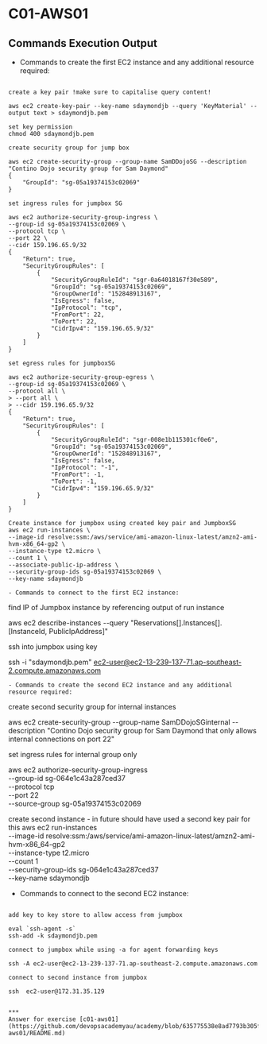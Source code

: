# C01-AWS01

## Commands Execution Output

- Commands to create the first EC2 instance and any additional resource required:
```

create a key pair !make sure to capitalise query content!

aws ec2 create-key-pair --key-name sdaymondjb --query 'KeyMaterial' --output text > sdaymondjb.pem

set key permission 
chmod 400 sdaymondjb.pem

create security group for jump box

aws ec2 create-security-group --group-name SamDDojoSG --description "Contino Dojo security group for Sam Daymond"
{
    "GroupId": "sg-05a19374153c02069"
}

set ingress rules for jumpbox SG

aws ec2 authorize-security-group-ingress \
--group-id sg-05a19374153c02069 \
--protocol tcp \
--port 22 \
--cidr 159.196.65.9/32
{
    "Return": true,
    "SecurityGroupRules": [
        {
            "SecurityGroupRuleId": "sgr-0a64018167f30e589",
            "GroupId": "sg-05a19374153c02069",
            "GroupOwnerId": "152848913167",
            "IsEgress": false,
            "IpProtocol": "tcp",
            "FromPort": 22,
            "ToPort": 22,
            "CidrIpv4": "159.196.65.9/32"
        }
    ]
}

set egress rules for jumpboxSG

aws ec2 authorize-security-group-egress \
--group-id sg-05a19374153c02069 \
--protocol all \     
> --port all \
> --cidr 159.196.65.9/32
{
    "Return": true,
    "SecurityGroupRules": [
        {
            "SecurityGroupRuleId": "sgr-008e1b115301cf0e6",
            "GroupId": "sg-05a19374153c02069",
            "GroupOwnerId": "152848913167",
            "IsEgress": false,
            "IpProtocol": "-1",
            "FromPort": -1,
            "ToPort": -1,
            "CidrIpv4": "159.196.65.9/32"
        }
    ]
}

Create instance for jumpbox using created key pair and JumpboxSG
aws ec2 run-instances \
--image-id resolve:ssm:/aws/service/ami-amazon-linux-latest/amzn2-ami-hvm-x86_64-gp2 \
--instance-type t2.micro \
--count 1 \
--associate-public-ip-address \
--security-group-ids sg-05a19374153c02069 \
--key-name sdaymondjb

- Commands to connect to the first EC2 instance:
```

find IP of Jumpbox instance by referencing output of run instance

aws ec2 describe-instances --query "Reservations[].Instances[].[InstanceId, PublicIpAddress]"

ssh into jumpbox using key

ssh -i "sdaymondjb.pem" ec2-user@ec2-13-239-137-71.ap-southeast-2.compute.amazonaws.com

```
- Commands to create the second EC2 instance and any additional resource required:
```

create second security group for internal instances

aws ec2 create-security-group --group-name SamDDojoSGinternal --description "Contino Dojo security group for Sam Daymond that only allows internal connections on port 22"

set ingress rules for internal group only

aws ec2 authorize-security-group-ingress \
--group-id sg-064e1c43a287ced37 \
--protocol tcp \
--port 22 \
--source-group sg-05a19374153c02069

create second instance  - in future should have used a second key pair for this
aws ec2 run-instances \
--image-id resolve:ssm:/aws/service/ami-amazon-linux-latest/amzn2-ami-hvm-x86_64-gp2 \
--instance-type t2.micro \
--count 1 \
--security-group-ids sg-064e1c43a287ced37 \
--key-name sdaymondjb


- Commands to connect to the second EC2 instance:
```

add key to key store to allow access from jumpbox

eval `ssh-agent -s`
ssh-add -k sdaymondjb.pem

connect to jumpbox while using -a for agent forwarding keys

ssh -A ec2-user@ec2-13-239-137-71.ap-southeast-2.compute.amazonaws.com

connect to second instance from jumpbox

ssh  ec2-user@172.31.35.129


***
Answer for exercise [c01-aws01](https://github.com/devopsacademyau/academy/blob/635775538e8ad7793b305f48064b09e23c626fb7/classes/01class/exercises/c01-aws01/README.md)



